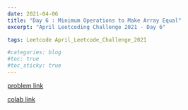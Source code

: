 ```yaml
---
date: 2021-04-06
title: "Day 6 : Minimum Operations to Make Array Equal"
excerpt: "April Leetcoding Challenge 2021 - Day 6"

tags: Leetcode April_Leetcode_Challenge_2021

#categories: blog
#toc: true
#toc_sticky: true
---
```


<script src="https://gist.github.com/1cg2cg3cg/926e652dff05bf5a3f2e7f326ea0dd00.js"></script>

[problem link](https://leetcode.com/explore/challenge/card/april-leetcoding-challenge-2021/593/week-1-april-1st-april-7th/3698/)

[colab link](https://colab.research.google.com/drive/1SkaTWk63v-lGLGrAmbp0g0dbugHv_PPF)
